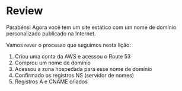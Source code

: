 # Review
Parabéns! Agora você tem um site estático com um nome de domínio personalizado publicado na Internet.

Vamos rever o processo que seguimos nesta lição:

1. Criou uma conta da AWS e acessou o Route 53
2. Comprou um nome de domínio
3. Acessou a zona hospedada para esse nome de domínio
4. Confirmado os registros NS (servidor de nomes)
5. Registros A e CNAME criados